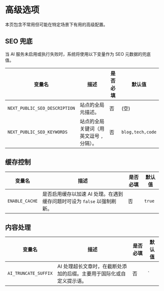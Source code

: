# 高级选项

本页包含不常用但可能在特定场景下有用的高级配置。

## SEO 兜底

当 AI 服务未启用或执行失败时，系统将使用以下变量作为 SEO 元数据的兜底值。

| 变量名                        | 描述                                      | 是否必填 | 默认值           |
| ----------------------------- | ----------------------------------------- | -------- | ---------------- |
| `NEXT_PUBLIC_SEO_DESCRIPTION` | 站点的全局元描述。                        | 否       | (空)             |
| `NEXT_PUBLIC_SEO_KEYWORDS`    | 站点的全局关键词（用英文逗号 `,` 分隔）。 | 否       | `blog,tech,code` |

## 缓存控制

| 变量名         | 描述                                                                    | 是否必填 | 默认值 |
| -------------- | ----------------------------------------------------------------------- | -------- | ------ |
| `ENABLE_CACHE` | 是否启用缓存以加速 AI 处理。在遇到缓存问题时可设为 `false` 以强制刷新。 | 否       | `true` |

## 内容处理

| 变量名               | 描述                                                                  | 是否必填 | 默认值 |
| -------------------- | --------------------------------------------------------------------- | -------- | ------ |
| `AI_TRUNCATE_SUFFIX` | AI 处理超长文章时，在截断处添加的后缀。主要用于国际化或自定义提示语。 | 否       | `      |
